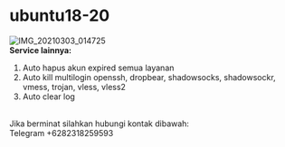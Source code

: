 # ubuntu18-20
![IMG_20210303_014725](https://user-images.githubusercontent.com/56117745/109698964-8fb7ee80-7bc2-11eb-8a3e-cdc6e1160560.jpg)
<br>
**Service lainnya:**
1. Auto hapus akun expired semua layanan
2. Auto kill multilogin openssh, dropbear, shadowsocks, shadowsockr, vmess, trojan, vless, vless2
3. Auto clear log
<br>
Jika berminat silahkan hubungi kontak dibawah:
<br>
Telegram +6282318259593
